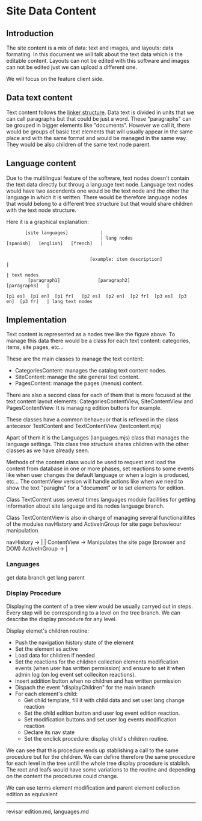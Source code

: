Site Data Content
=================

## Introduction

The site content is a mix of data: text and images, and layouts: data formating. In this document we will talk about the text data which is the editable content. Layouts can not be edited with this software and images can not be edited just we can upload a different one.

We will focus on the feature client side.

## Data text content

Text content follows the [linker structure](linkerfmwk.md). Data text is divided in units that we can call paragraphs but that could be just a word. These "paragraphs" can be grouped in bigger elements like "documents". However we call it, there would be groups of basic text elements that will usually appear in the same place and with the same format and would be managed in the same way. They would be also children of the same text node parent.

## Language content

Due to the multilingual feature of the software, text nodes doesn't contain the text data directly but throug a language text node. Language text nodes would have two ascendents one would be the text node and the other the language in which it is written. There would be therefore language nodes that would belong to a different tree structure but that would share children with the text node structure.

Here it is a graphical explanation:

```
       [site languages]            |
                                   | lang nodes
[spanish]   [english]   [french]   |


                               [example: item description]                 |
                                                                           | text nodes
        [paragraph1]              [paragraph2]              [paragraph3]   |

[p1 es]  [p1 en]  [p1 fr]   [p2 es]  [p2 en]  [p2 fr]  [p3 es]  [p3 en]  [p3 fr]   | lang text nodes
```

## Implementation

Text content is represented as a nodes tree like the figure above. To manage this data there would be a class for each text content: categories, items, site pages, etc... 

These are the main classes to manage the text content:

- CategoriesContent: manages the catalog text content nodes.
- SiteContent: manage the site general text content.
- PagesContent: manage the pages (menus) content.

There are also a second class for each of them that is more focused at the text content layout elements: CategoriesContentView, SiteContentView and PagesContentView. It is managing edition buttons for example.

These classes have a common behaveuor that is reflexed in the class antecesor TextContent and TextContentView (textcontent.mjs)

Apart of them it is the Languages (languages.mjs) class that manages the language settings. This class tree structure shares children with the other classes as we have already seen.

Methods of the content class would be used to request and load the content from database in one or more phases, set reactions to some events like when user changes the default language or when a login is produced, etc... The contentView version will handle actions like when we need to show the text "paraghs" for a "document" or to set elements for edition.

Class TextContent uses several times languages module facilities for getting information about site language and its nodes language branch.

Class TextContentView is also in charge of managing several functionalitites of the modules navHistory and ActiveInGroup for site page behavieour manipulation.

navHistory   ->  |
                 | ContentView -> Manipulates the site page (browser and DOM)
ActiveInGroup -> |

### Languages

get data branch
get lang parent

### Display Procedure

Displaying the content of a tree view would be usually carryed out in steps. Every step will be corresponding to a level on the tree branch. We can describe the display procedure for any level.

Display elemet's children routine:
- Push the navigation history state of the element
- Set the element as active
- Load data for children if needed
- Set the reactions for the children collection elements modification events (when user has written permission) and ensure to set it when admin log (on log event set colleciton reactions).
- insert addition button when no children and has written permission
- Dispach the event "displayChildren" for the main branch
- For each element's child:
  - Get child template, fill it with child data and set user lang change reaction
  - Set the child edition button and user log event edition reaction.
  - Set modification buttons and set user log events modification reaction
  - Declare its nav state
  - Set the onclick procedure: display child's children routine.

We can see that this procedure ends up stablishing a call to the same procedure but for the children. We can define therefore the same procedure for each level in the tree untill the whole tree display procedure is stablish. The root and leafs would have some variations to the routine and depending on the content the procedures could change.

We can use terms element modification and parent element collection edition as equivalent

---------
revisar edition.md, languages.md



